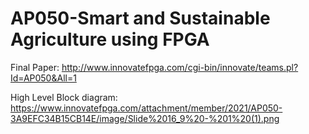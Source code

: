 # AP050-Smart and Sustainable Agriculture using FPGA

Final Paper:
http://www.innovatefpga.com/cgi-bin/innovate/teams.pl?Id=AP050&All=1

High Level Block diagram:
https://www.innovatefpga.com/attachment/member/2021/AP050-3A9EFC34B15CB14E/image/Slide%2016_9%20-%201%20(1).png

